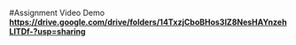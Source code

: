 #Assignment Video Demo
**https://drive.google.com/drive/folders/14TxzjCboBHos3IZ8NesHAYnzehLITDf-?usp=sharing**
